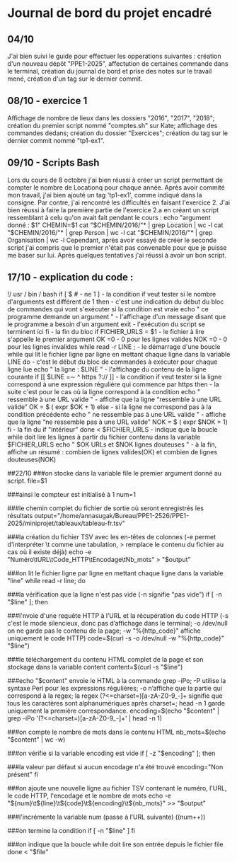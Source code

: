 # Journal de bord du projet encadré

## 04/10 
J'ai bien suivi le guide pour effectuer les opperations suivantes : création d'un nouveau dépôt "PPE1-2025", affectution de certaines commande dans le terminal, création du journal de bord et prise des notes sur le travail mené, création d'un tag sur le  dernier commit.

## 08/10 - exercice 1 
Affichage de nombre de lieux dans les dossiers "2016", "2017", "2018"; création du premier script nommé "comptes.sh" sur Kate; affichage des commandes dedans; création du dossier "Exercices"; création du tag sur le dernier commit nommé "tp1-ex1".

## 09/10 - Scripts Bash
Lors du cours de 8 octobre j'ai bien réussi à créer un script permettant de compter le nombre de Locationq pour chaque année. Après avoir commité mon travail, j'ai bien ajouté un tag 'tp1-ex1', comme indiqué dans la consigne. Par contre, j'ai rencontré les difficultés en faisant l'exercice 2. J'ai bien réussi à faire la première partie de l'exercice 2.a en créant un script ressemblant à celu qu'on avait fait pendant le cours : 
echo "argument donné : $1"
CHEMIN=$1
cat "$CHEMIN/2016/"* | grep Location | wc -l
cat "$CHEMIN/2016/"* | grep Person | wc -l
cat "$CHEMIN/2016/"* | grep Organisation | wc -l
Cependant, après avoir essayé de créer le seconde script j'ai compris que le premier n'était pas convenable pour que je puisse me baser sur lui. 
Après quelques tentatives j'ai réussi à avoir un bon script.

## 17/10 - explication du code :
!/ usr / bin / bash
if [ $ # - ne 1 ] - la condition if veut tester si le nombre d'arguments est différent de 1
then - c'est une indication du début du bloc de commandes qui vont s'exécuter si la condition est vraie
echo " ce programme demande un argument " - l'affichage d'un message disant que le programme a besoin d'un argument
exit - l'exécution du script se terminent ici
fi - la fin du bloc if
FICHIER_URLS = $1 - le fichier à lire s'appelle le premier argument
OK =0 - 0 pour les lignes valides
NOK =0 - 0 pour les lignes invalides
while read -r LINE ; - le démarrage d'une boucle while qui lit le fichier ligne par ligne en mettant chaque ligne dans la variable LINE
do - c'est le début du bloc de commandes à exécuter pour chaque ligne lue
echo " la ligne : $LINE " - l'affichage du contenu de la ligne courante
if [[ $LINE =∼ ^ https ?:// ]] - la condition if veut tester si la ligne correspond à une expression régulière qui commence par https
then - la suite c'est pour le cas où la ligne correspond à la condition
echo " ressemble à une URL valide " - affiche que la ligne “ressemble à une URL valide”
OK = $ ( expr $OK + 1)
else - si la ligne ne correspond pas à la condition précédente
echo " ne ressemble pas à une URL valide " - affiche que la ligne “ne ressemble pas à une URL valide”
NOK = $ ( expr $NOK + 1) 
fi - la fin du if "intérieur"
done < $FICHIER_URLS - indique que la boucle while doit lire les lignes à partir du fichier contenu dans la variable $FICHIER_URLS
echo " $OK URLs et $NOK lignes douteuses " - à la fin, affiche un résumé : combien de lignes valides(OK) et combien de lignes douteuses(NOK)

##22/10
###on stocke dans la variable file le premier argument donné au script.
file=$1

###ainsi le compteur est initialisé à 1
num=1

###le chemin complet du fichier de sortie où seront enregistrés les résultats
output="/home/annasugak/Bureau/PPE1-2526/PPE1-2025/miniprojet/tableaux/tableau-fr.tsv"

###la création du fichier TSV avec les en-têtes de colonnes (-e permet d'interpréter \t comme une tabulation, > remplace le contenu du fichier au cas où il existe déjà)
echo -e "Numéro\tURL\tCode_HTTP\tEncodage\tNb_mots" > "$output"

###on lit le fichier ligne par ligne en mettant chaque ligne dans la variable "line"
while read -r line; do

###la vérification que la ligne n'est pas vide (-n signifie "pas vide")
    if [ -n "$line" ]; then

###l'nvoie d'une requête HTTP à l’URL et la récupération du code HTTP (-s c'est le mode silencieux, donc pas d’affichage dans le terminal;  -o /dev/null on ne garde pas le contenu de la page; -w "%{http_code}"  affiche uniquement le code HTTP)
        code=$(curl -s -o /dev/null -w "%{http_code}" "$line")

###le téléchargement du contenu HTML complet de la page et son stockage dans la variable content
        content=$(curl -s "$line")

###echo "$content" envoie le HTML à la commande grep -iPo; -P utilise la syntaxe Perl pour les expressions régulières; -o n’affiche que la partie qui correspond à la regex; la regex (?<=charset=)[a-zA-Z0-9_-]+ signifie que tous les caractères sont alphanumériques après charset=; head -n 1 garde uniquement la première correspondance.
 encoding=$(echo "$content" | grep -iPo '(?<=charset=)[a-zA-Z0-9_-]+' | head -n 1)

 ###on compte le nombre de mots dans le contenu HTML
nb_mots=$(echo "$content" | wc -w)

###on vérifie si la variable encoding est vide
        if [ -z "$encoding" ]; then

###la valeur par défaut si aucun encodage n'a été trouvé
            encoding="Non présent"
        fi

###on ajoute une nouvelle ligne au fichier TSV contenant le numéro, l'URL, le code HTTP, l'encodage et le nombre de mots
        echo -e "${num}\t${line}\t${code}\t${encoding}\t${nb_mots}" >> "$output"

###l'incrémente la variable num (passe à l’URL suivante)
         ((num++))

###on termine la condition if [ -n "$line" ]
    fi

###on indique que la boucle while doit lire son entrée depuis le fichier file
done < "$file"
